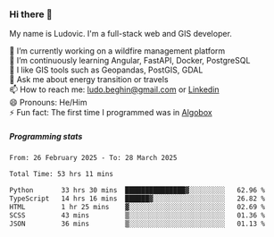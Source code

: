 ### Hi there 👋

My name is Ludovic. I'm a full-stack web and GIS developer.

 🔭 I’m currently working on a wildfire management platform<br/>
 🌱 I’m continuously learning Angular, FastAPI, Docker, PostgreSQL<br/>
 👯 I like GIS tools such as Geopandas, PostGIS, GDAL<br/>
 💬 Ask me about energy transition or travels<br/>
 📫 How to reach me: ludo.beghin@gmail.com or [Linkedin](https://www.linkedin.com/in/ludovic-beghin/)<br/>
 😄 Pronouns: He/Him<br/>
 ⚡ Fun fact: The first time I programmed was in [Algobox](https://fr.wikipedia.org/wiki/Algobox)<br/>

##### Programming stats
<!--START_SECTION:waka-->

```txt
From: 26 February 2025 - To: 28 March 2025

Total Time: 53 hrs 11 mins

Python       33 hrs 30 mins  ███████████████▓░░░░░░░░░   62.96 %
TypeScript   14 hrs 16 mins  ██████▓░░░░░░░░░░░░░░░░░░   26.82 %
HTML         1 hr 25 mins    ▓░░░░░░░░░░░░░░░░░░░░░░░░   02.69 %
SCSS         43 mins         ▒░░░░░░░░░░░░░░░░░░░░░░░░   01.36 %
JSON         36 mins         ▒░░░░░░░░░░░░░░░░░░░░░░░░   01.13 %
```

<!--END_SECTION:waka-->
